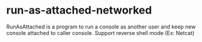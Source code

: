 # run-as-attached-networked
RunAsAttached is a program to run a console as another user and keep new console attached to caller console. Support reverse shell mode (Ex: Netcat)
